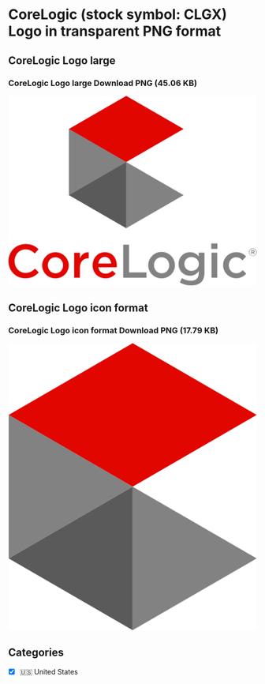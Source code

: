 # CoreLogic (stock symbol: CLGX) Logo in transparent PNG format

## CoreLogic Logo large

### CoreLogic Logo large Download PNG (45.06 KB)

![CoreLogic Logo large Download PNG (45.06 KB)](/img/orig/CLGX_BIG-40721788.png)

## CoreLogic Logo icon format

### CoreLogic Logo icon format Download PNG (17.79 KB)

![CoreLogic Logo icon format Download PNG (17.79 KB)](/img/orig/CLGX-3a750e20.png)



## Categories
- [x] 🇺🇸 United States
